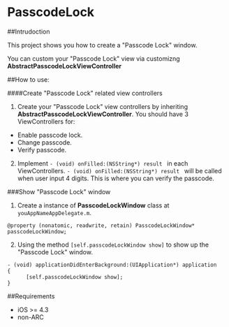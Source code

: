 PasscodeLock
=========
##Intrudoction

This project shows you how to create a "Passcode Lock" window.

You can custom your "Passcode Lock" view via customizng **AbstractPasscodeLockViewController**


##How to use:

####Create "Passcode Lock" related view controllers

1. Create your "Passcode Lock" view controllers by inheriting **AbstractPasscodeLockViewController**. You should have 3 ViewControllers for:
* Enable passcode lock.
* Change passcode.
* Verify passcode. 

2. Implement <code>- (void) onFilled:(NSString*) result </code> in each ViewControllers. <code>- (void) onFilled:(NSString*) result </code> will be called when user input 4 digits. This is where you can verify the passcode.

###Show "Passcode Lock" window

1. Create a instance of **PasscodeLockWindow** class at <code>youAppNameAppDelegate.m</code>.  
```objc
@property (nonatomic, readwrite, retain) PasscodeLockWindow* passcodeLockWindow;
```

2. Using the method <code>[self.passcodeLockWindow show]</code> to show up the "Passcode Lock" window.
```objc
- (void) applicationDidEnterBackground:(UIApplication*) application
{
      [self.passcodeLockWindow show];
}
```

##Requirements
* iOS >= 4.3
* non-ARC